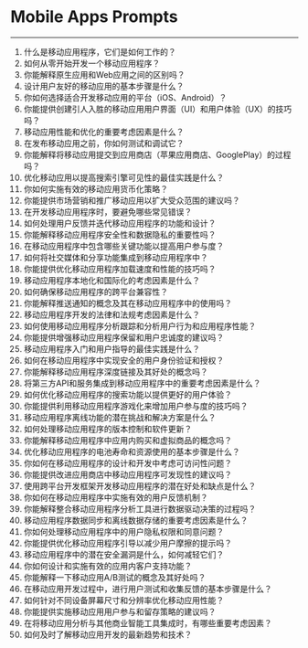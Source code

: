 # Mobile Apps Prompts
---
1. 什么是移动应用程序，它们是如何工作的？
2. 如何从零开始开发一个移动应用程序？
3. 你能解释原生应用和Web应用之间的区别吗？
4. 设计用户友好的移动应用的基本步骤是什么？
5. 你如何选择适合开发移动应用的平台（iOS、Android）？
6. 你能提供创建引人入胜的移动应用用户界面（UI）和用户体验（UX）的技巧吗？
7. 移动应用性能和优化的重要考虑因素是什么？
8. 在发布移动应用之前，你如何测试和调试它？
9. 你能解释将移动应用提交到应用商店（苹果应用商店、GooglePlay）的过程吗？
10. 优化移动应用以提高搜索引擎可见性的最佳实践是什么？
11. 你如何实施有效的移动应用货币化策略？
12. 你能提供市场营销和推广移动应用以扩大受众范围的建议吗？
13. 在开发移动应用程序时，要避免哪些常见错误？
14. 如何处理用户反馈并迭代移动应用程序的功能和设计？
15. 你能解释移动应用程序安全性和数据隐私的重要性吗？
16. 在移动应用程序中包含哪些关键功能以提高用户参与度？
17. 如何将社交媒体和分享功能集成到移动应用程序中？
18. 你能提供优化移动应用程序加载速度和性能的技巧吗？
19. 移动应用程序本地化和国际化的考虑因素是什么？
20. 如何确保移动应用程序的跨平台兼容性？
21. 你能解释推送通知的概念及其在移动应用程序中的使用吗？
22. 移动应用程序开发的法律和法规考虑因素是什么？
23. 如何使用移动应用程序分析跟踪和分析用户行为和应用程序性能？
24. 你能提供增强移动应用程序保留和用户忠诚度的建议吗？
25. 移动应用程序入门和用户指导的最佳实践是什么？
26. 如何在移动应用程序中实现安全的用户身份验证和授权？
27. 你能解释移动应用程序深度链接及其好处的概念吗？
28. 将第三方API和服务集成到移动应用程序中的重要考虑因素是什么？
29. 如何优化移动应用程序的搜索功能以提供更好的用户体验？
30. 你能提供利用移动应用程序游戏化来增加用户参与度的技巧吗？
31. 移动应用程序离线功能的潜在挑战和解决方案是什么？
32. 如何处理移动应用程序的版本控制和软件更新？
33. 你能解释移动应用程序中应用内购买和虚拟商品的概念吗？
34. 优化移动应用程序的电池寿命和资源使用的基本步骤是什么？
35. 你如何在移动应用程序的设计和开发中考虑可访问性问题？
36. 你能提供改进应用商店中移动应用程序可发现性的建议吗？
37. 使用跨平台开发框架开发移动应用程序的潜在好处和缺点是什么？
38. 你如何在移动应用程序中实施有效的用户反馈机制？
39. 你能解释整合移动应用程序分析工具进行数据驱动决策的过程吗？
40. 移动应用程序数据同步和离线数据存储的重要考虑因素是什么？
41. 你如何处理移动应用程序中的用户隐私权限和同意问题？
42. 你能提供优化移动应用程序引导以减少用户摩擦的提示吗？
43. 移动应用程序中的潜在安全漏洞是什么，如何减轻它们？
44. 你如何设计和实施有效的应用内客户支持功能？
45. 你能解释一下移动应用A/B测试的概念及其好处吗？
46. 在移动应用开发过程中，进行用户测试和收集反馈的基本步骤是什么？
47. 如何针对不同设备屏幕尺寸和分辨率优化移动应用性能？
48. 你能提供实施移动应用用户参与和留存策略的建议吗？
49. 在将移动应用分析与其他商业智能工具集成时，有哪些重要考虑因素？
50. 如何及时了解移动应用开发的最新趋势和技术？